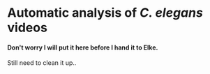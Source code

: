 # Automatic analysis of *C. elegans* videos

#### Don't worry I will put it here before I hand it to Elke.
Still need to clean it up..

